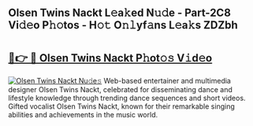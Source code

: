 ## Olsen Twins Nackt L𝚎a𝚔ed N𝚞𝚍e - Part-2C8 Vi𝚍𝚎o P𝚑𝚘tos - H𝚘𝚝 O𝚗𝚕yf𝚊ns L𝚎a𝚔s ZDZbh

# <h2><a href="http://kf05jv.oniu.top/?m=Olsen+Twins+Nackt">🔗👉 🔴 Olsen Twins Nackt P𝚑ot𝚘𝚜 V𝚒d𝚎o</a></h2>

[![Olsen Twins Nackt Nu𝚍e𝚜](https://i.imgur.com/0qMVB7G.gif)](http://kf05jv.oniu.top/?m=Olsen+Twins+Nackt)
Web-based entertainer and multimedia designer Olsen Twins Nackt, celebrated for disseminating dance and lifestyle knowledge through trending dance sequences and short videos. Gifted vocalist Olsen Twins Nackt, known for their remarkable singing abilities and achievements in the music world.  
